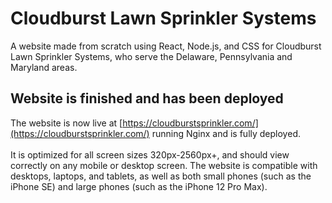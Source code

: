 # Cloudburst Lawn Sprinkler Systems
A website made from scratch using React, Node.js, and CSS for Cloudburst Lawn Sprinkler Systems, who serve the Delaware, Pennsylvania and Maryland areas.

## Website is finished and has been deployed
The website is now live at [https://cloudburstsprinkler.com/](https://cloudburstsprinkler.com/) running Nginx and is fully deployed.\
\
It is optimized for all screen sizes 320px-2560px+, and should view correctly on any mobile or desktop screen. The website is compatible with desktops, laptops, and tablets, as well as both small phones (such as the iPhone SE) and large phones (such as the iPhone 12 Pro Max).

